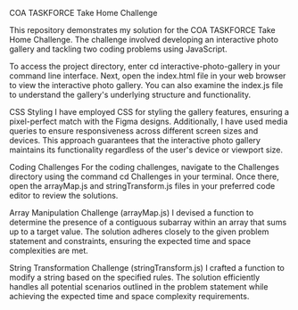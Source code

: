 COA TASKFORCE Take Home Challenge

This repository demonstrates my solution for the COA TASKFORCE Take Home Challenge. The challenge involved developing an interactive photo gallery and tackling two coding problems using JavaScript.

To access the project directory, enter cd interactive-photo-gallery in your command line interface. Next, open the index.html file in your web browser to view the interactive photo gallery. You can also examine the index.js file to understand the gallery's underlying structure and functionality.

CSS Styling
I have employed CSS for styling the gallery features, ensuring a pixel-perfect match with the Figma designs. Additionally, I have used media queries to ensure responsiveness across different screen sizes and devices. This approach guarantees that the interactive photo gallery maintains its functionality regardless of the user's device or viewport size.

Coding Challenges
For the coding challenges, navigate to the Challenges directory using the command cd Challenges in your terminal. Once there, open the arrayMap.js and stringTransform.js files in your preferred code editor to review the solutions.

Array Manipulation Challenge (arrayMap.js)
I devised a function to determine the presence of a contiguous subarray within an array that sums up to a target value. The solution adheres closely to the given problem statement and constraints, ensuring the expected time and space complexities are met.

String Transformation Challenge (stringTransform.js)
I crafted a function to modify a string based on the specified rules. The solution efficiently handles all potential scenarios outlined in the problem statement while achieving the expected time and space complexity requirements.

